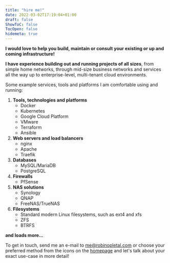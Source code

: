 ```yaml
---
title: "hire me!"
date: 2022-03-02T17:19:04+01:00
draft: false
ShowToC: false
TocOpen: false
hidemeta: true
---
```


**I would love to help you build, maintain or consult your existing or up and coming infrastructure!**

**I have experience building out and running projects of all sizes**, from simple home networks, through mid-size business networks and services all the way up to enterprise-level, multi-tenant cloud environments.

Some example services, tools and platforms I am comfortable using and running:

1. **Tools, technologies and platforms**
    - Docker
    - Kubernetes
    - Google Cloud Platform
    - VMware
    - Terraform
    - Ansible
1. **Web servers and load balancers**
    - nginx
    - Apache
    - Traefik
1. **Databases**
    - MySQL/MariaDB
    - PostgreSQL
1. **Firewalls**
    - PfSense
1. **NAS solutions**
    - Synology
    - QNAP
    - FreeNAS/TrueNAS
1. **Filesystems**
    - Standard modern Linux filesystems, such as ext4 and xfs
    - ZFS
    - BTRFS

**and loads more...**

To get in touch, send me an e-mail to me@robinopletal.com or choose your preferred method from the icons on the [homepage](../) and let's talk about your exact use-case in more detail!
